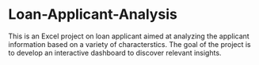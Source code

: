 # Loan-Applicant-Analysis
This is an Excel project on loan applicant aimed at analyzing the applicant information based on a variety of characterstics. The goal of the project is to develop an interactive dashboard to discover relevant insights.  

